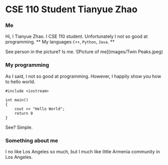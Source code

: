 # CSE 110 Student Tianyue Zhao
### Me
Hi, I Tianyue Zhao. I CSE 110 student. Unfortunately I not so good at programming. 
** My languages `C++`, `Python`, `Java`. **

See person in the picture? Is me.
![Picture of me](images/Twin Peaks.jpeg)

### My programming
As I said, I not so good at programming.
However, I happily show you how to hello world.
```
#include <iostream>

int main()
{
    cout << "Hello World";
    return 0
}
```
See? Simple.

### Something about me
I no like Los Angeles so much, but I much like little Armenia community in Los Angeles.